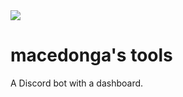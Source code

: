 <img src="https://api.travis-ci.com/macedonga/macedonga.discord.bot.utils.svg?branch=master">

# macedonga's tools
A Discord bot with a dashboard.
